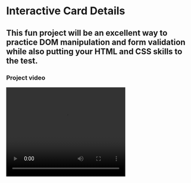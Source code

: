 <h1>Interactive Card Details</h1>
<h2>This fun project will be an excellent way to practice DOM manipulation and form validation while also putting your HTML and CSS skills to the test.</h2>
<h3>Project video</h3>
<video width="320" height="240" controls>
  <source src="design/video/interactive-card-details.mp4" type="video/mp4">
  <source src="design/video/interactive-card-details.oog" type="video/ogg">
  Your browser does not support the video tag.
</video>
